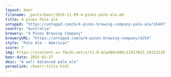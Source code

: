 ```yaml
---
layout: beer
filename: _posts/beer/2016-11-09-4-pines-pale-ale.md
title: 4 pines Pale ale
untappd: "https://untappd.com/b/4-pines-brewing-company-pale-ale/16407"
country: "Australia"
brewery: "4 Pines Brewing Company"
breweryURL: "https://untappd.com/w/4-pines-brewing-company/4254"
style: "Pale Ale - American"
score: 7
img: https://scontent.xx.fbcdn.net/v/t1.0-0/p480x480/11017023_10153118792808745_2253924034975828582_n.jpg?oh=d4dae6c2a8acd8ca1734d956bbd9e1b0&oe=590AB7C8
beer-date: 2015-02-27
desc: "A well balanced pale ale"
permalink: /beer/:title.html
---
```

